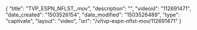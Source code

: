 {
    "title": "TVP_ESPN_NFLST_.mov",
    "description": "",
    "videoid": "112691471",
    "date_created": "1503526154",
    "date_modified": "1503526489",
    "type": "captivate",
    "layout": "video",
    "url": "\/v\/tvp-espn-nflst-mov\/112691471"
}